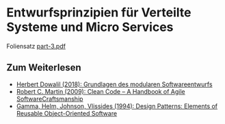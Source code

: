 # Entwurfsprinzipien für Verteilte Systeme und Micro Services

Foliensatz [part-3.pdf](https://github.com/phd4hsma/HSMA/blob/main/03%20-%20Entwurfsprinzipien%20f%C3%BCr%20Verteilte%20Systeme%20und%20Micro%20Services/part-3.pdf)

## Zum Weiterlesen
- [Herbert Dowalil (2018): Grundlagen des modularen Softwareentwurfs](https://www.amazon.de/Grundlagen-modularen-Softwareentwurfs-Makro-Architekturen-Microservices/dp/3446455094)
- [Robert C. Martin (2009): Clean Code – A Handbook of Agile SoftwareCraftsmanship](https://www.amazon.de/Clean-Code-Handbook-Software-Craftsmanship-ebook/dp/B001GSTOAM)
- [Gamma, Helm, Johnson, Vlissides (1994): Design Patterns: Elements of Reusable Object-Oriented Software](https://www.amazon.de/Patterns-Elements-Reusable-Object-Oriented-Software/dp/0201633612)

